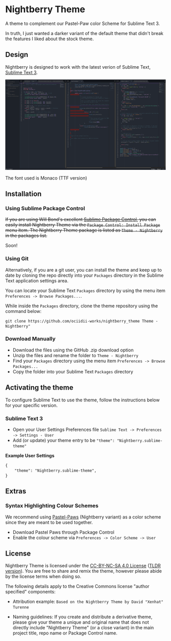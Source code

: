 # Nightberry Theme

A theme to complement our Pastel-Paw color Scheme for Sublime Text 3.

In truth, I just wanted a darker variant of the default theme that didn't break the features I liked about the stock theme.

## Design

Nightberry is designed to work with the latest verion of Sublime Text, [Sublime Text 3](http://www.sublimetext.com/3dev).

 [![Preview][thumb]][full]

 The font used is Monaco (TTF version)

## Installation

### Using Sublime Package Control

~~If you are using Will Bond's excellent [Sublime Package Control](http://wbond.net/sublime_packages/package_control), you can easily install Nightberry Theme via the `Package Control: Install Package` menu item. The Nightberry Theme package is listed as `Theme - Nightberry` in the packages list.~~

Soon!

### Using Git

Alternatively, if you are a git user, you can install the theme and keep up to date by cloning the repo directly into your `Packages` directory in the Sublime Text application settings area.

You can locate your Sublime Text `Packages` directory by using the menu item `Preferences -> Browse Packages...`.

While inside the `Packages` directory, clone the theme repository using the command below:

    git clone https://github.com/ociidii-works/nightberry_theme Theme - Nightberry"

### Download Manually

* Download the files using the GitHub .zip download option
* Unzip the files and rename the folder to `Theme - Nightberry`
* Find your `Packages` directory using the menu item  `Preferences -> Browse Packages...`
* Copy the folder into your Sublime Text `Packages` directory

## Activating the theme

To configure Sublime Text to use the theme, follow the instructions below for your specific version.

### Sublime Text 3

* Open your User Settings Preferences file `Sublime Text -> Preferences -> Settings - User`
* Add (or update) your theme entry to be `"theme": "Nightberry.sublime-theme"`

**Example User Settings**

    {
        "theme": "Nightberry.sublime-theme",
    }

## Extras

### Syntax Highlighting Colour Schemes

We recommend using [Pastel-Paws](https://github.com/Ociidii-Works/pastel_paws) (Nightberry variant) as a color scheme since they are meant to be used together.

* Download Pastel Paws through Package Control
* Enable the colour scheme via `Preferences -> Color Scheme -> User`

## License

Nightberry Theme is licensed under the [CC-BY-NC-SA 4.0 License](http://creativecommons.org/licenses/by-nc-sa/4.0/) ([TLDR version](https://tldrlegal.com/license/creative-commons-attribution-noncommercial-(cc-nc))). You are free to share and remix the theme, however please abide by the license terms when doing so.

The following details apply to the Creative Commons license "author specified" components:

* Attribution example: `Based on the Nightberry Theme by David "Xenhat" Turenne`

* Naming guidelines: If you create and distribute a derivative theme, please give your theme a unique and original name that does not directly include "Nightberry Theme" (or a close variant) in the main project title, repo name or Package Control name.

[thumb]: https://raw.githubusercontent.com/Ociidii-Works/theme_nightberry/master/preview/thumb.png
[full]: https://raw.githubusercontent.com/Ociidii-Works/theme_nightberry/master/preview/full.png
